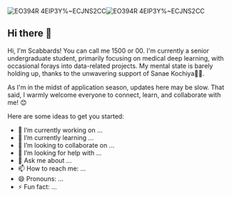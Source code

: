 ![EO394R 4EIP3Y%~ECJNS2CC](https://github.com/user-attachments/assets/8bb776f4-b2ee-4500-b154-5c45e3e25f19)![EO394R 4EIP3Y%~ECJNS2CC](https://github.com/user-attachments/assets/9f4596ac-1498-428a-b518-113f805e38bd)
## Hi there 👋
Hi, I'm Scabbards! You can call me 1500 or 00. I'm currently a senior undergraduate student, primarily focusing on medical deep learning, with occasional forays into data-related projects. My mental state is barely holding up, thanks to the unwavering support of Sanae Kochiya🐸🐍. 

As I'm in the midst of application season, updates here may be slow. That said, I warmly welcome everyone to connect, learn, and collaborate with me! 😊

Here are some ideas to get you started:

- 🔭 I’m currently working on ...
- 🌱 I’m currently learning ...
- 👯 I’m looking to collaborate on ...
- 🤔 I’m looking for help with ...
- 💬 Ask me about ...
- 📫 How to reach me: ...
- 😄 Pronouns: ...
- ⚡ Fun fact: ...

